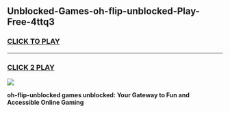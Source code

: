 
## Unblocked-Games-oh-flip-unblocked-Play-Free-4ttq3
<h3>
<a href="https://premium76.site?title=oh-flip-unblocked&ref=20M">CLICK TO PLAY</a></h3>
<hr>

<h3>
<a href="https://premium76.site?title=oh-flip-unblocked&ref=20M">CLICK 2 PLAY</a>
  
</h3>

<a href="https://premium76.site?title=oh-flip-unblocked&ref=19M"><img src="https://clearcache.store/games.png"></a>


**oh-flip-unblocked games unblocked: Your Gateway to Fun and Accessible Online Gaming**

